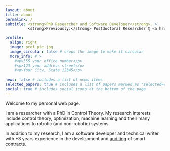 ```yaml
---
layout: about
title: about
permalink: /
subtitle: <strong>PhD Researcher and Software Developer</strong>. >
          <strong>Previously:</strong> Postdoctoral Researcher @ <a href="https://www.mirmi.tum.de/en/mirmi/home/">TUM-MIRMI</a> / Software developer @ <a href="https://usepicnic.com/br">UsePicnic</a> / Senior technical writer @ <a href="ht1tps://vtex.com/">VTEX</a>

profile:
  align: right
  image: prof_pic.jpg
  image_circular: false # crops the image to make it circular
  more_info: # >
    #<p>555 your office number</p>
    #<p>123 your address street</p>
    #<p>Your City, State 12345</p>

news: false # includes a list of news items
selected_papers: true # includes a list of papers marked as "selected={true}"
social: true # includes social icons at the bottom of the page
---
```


Welcome to my personal web page.

I am a researcher with a PhD in Control Theory. My research interests include control theory, optimization, machine learning 
and their many applications to robotic (and non-robotic) systems.

In addition to my research, I am a software developer and technical writer with +3 years experience in the development and 
[auditing](https://opensea.io/assets/ethereum/0x495f947276749ce646f68ac8c248420045cb7b5e/5183943121751891888730323202675392853254202754381240403961552823977257205960) of smart contracts.
